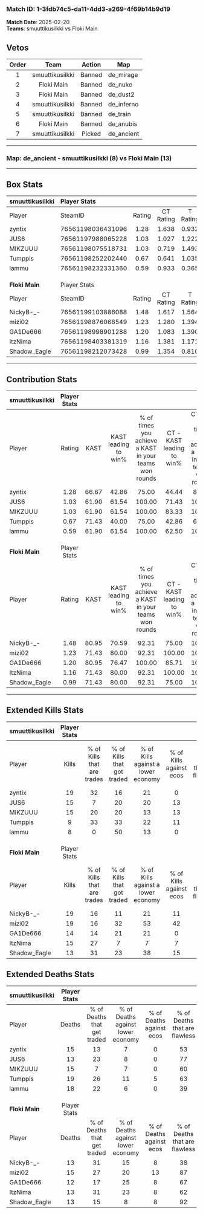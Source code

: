### Match ID: 1-3fdb74c5-da11-4dd3-a269-4f69b14b9d19  
**Match Date**: 2025-02-20  
**Teams**: smuuttikusilkki vs Floki Main  

## Vetos  

| Order | Team | Action | Map |
| :---: | :--: | :----: | --- |
| 1 | smuuttikusilkki | Banned | de_mirage |
| 2 | Floki Main | Banned | de_nuke |
| 3 | Floki Main | Banned | de_dust2 |
| 4 | smuuttikusilkki | Banned | de_inferno |
| 5 | smuuttikusilkki | Banned | de_train |
| 6 | Floki Main | Banned | de_anubis |
| 7 | smuuttikusilkki | Picked | de_ancient |

---  

### **Map**: de_ancient - smuuttikusilkki (8) vs Floki Main (13)  
---  

## Box Stats  

| **smuuttikusilkki** | Player Stats      |        |           |          |       |       |       |         |        |      |     |
| :- | :- | :-: | :-: | :-: | :-: | :-: | :-: | :-: | :-: | :-: | :-: |
| Player              | SteamID           | Rating | CT Rating | T Rating | KAST  |  ADR  | Kills | Assists | Deaths | K/D  | HS% |
| zyntix              | 76561198036431096 |  1.28  |   1.638   |  0.932   | 66.67 | 92.9  |  19   |    8    |   15   | 1.27 | 36  |
| JUS6                | 76561197988065228 |  1.03  |   1.027   |  1.222   | 61.90 | 68.6  |  15   |    3    |   13   | 1.15 |  6  |
| MIKZUUU             | 76561198075518731 |  1.03  |   0.719   |  1.493   | 61.90 | 75.7  |  15   |    7    |   15   | 1.00 | 46  |
| Tumppis             | 76561198252202440 |  0.67  |   0.641   |  1.035   | 71.43 | 55.9  |   9   |    4    |   19   | 0.47 | 77  |
| lammu               | 76561198232331360 |  0.59  |   0.933   |  0.365   | 61.90 | 60.0  |   8   |    2    |   18   | 0.44 | 75  |
|                     |                   |        |           |          |       |       |       |         |        |      |     |
|                     |                   |        |           |          |       |       |       |         |        |      |     |
|                     |                   |        |           |          |       |       |       |         |        |      |     |
| **Floki Main**      | Player Stats      |        |           |          |       |       |       |         |        |      |     |
| Player              | SteamID           | Rating | CT Rating | T Rating | KAST  |  ADR  | Kills | Assists | Deaths | K/D  | HS% |
| NickyB-_-           | 76561199103886088 |  1.48  |   1.617   |  1.564   | 80.95 | 108.3 |  19   |    7    |   13   | 1.46 | 47  |
| mizi02              | 76561198876068549 |  1.23  |   1.280   |  1.394   | 71.43 | 74.4  |  19   |    1    |   15   | 1.27 | 57  |
| GA1De666            | 76561198998901288 |  1.20  |   1.083   |  1.390   | 80.95 | 79.8  |  14   |    4    |   12   | 1.17 | 85  |
| ItzNima             | 76561198403381319 |  1.16  |   1.381   |  1.171   | 71.43 | 78.0  |  15   |    8    |   13   | 1.15 | 40  |
| Shadow_Eagle        | 76561198212073428 |  0.99  |   1.354   |  0.810   | 71.43 | 60.2  |  13   |    2    |   13   | 1.00 | 38  |
---  

## Contribution Stats  

| **smuuttikusilkki** | Player Stats |       |                      |                                                        |                           |                                                             |                          |                                                            |
| :- | :-: | :-: | :-: | :-: | :-: | :-: | :-: | :-: |
| Player              |    Rating    | KAST  | KAST leading to win% | % of times you achieve a KAST in your teams won rounds | CT - KAST leading to win% | CT - % of times you achieve a KAST in your teams won rounds | T - KAST leading to win% | T - % of times you achieve a KAST in your teams won rounds |
| zyntix              |     1.28     | 66.67 |        42.86         |                         75.00                          |           44.44           |                            80.00                            |          40.00           |                           66.67                            |
| JUS6                |     1.03     | 61.90 |        61.54         |                         100.00                         |           71.43           |                           100.00                            |          50.00           |                           100.00                           |
| MIKZUUU             |     1.03     | 61.90 |        61.54         |                         100.00                         |           83.33           |                           100.00                            |          42.86           |                           100.00                           |
| Tumppis             |     0.67     | 71.43 |        40.00         |                         75.00                          |           42.86           |                            60.00                            |          37.50           |                           100.00                           |
| lammu               |     0.59     | 61.90 |        61.54         |                         100.00                         |           62.50           |                           100.00                            |          60.00           |                           100.00                           |
|                     |              |       |                      |                                                        |                           |                                                             |                          |                                                            |
|                     |              |       |                      |                                                        |                           |                                                             |                          |                                                            |
|                     |              |       |                      |                                                        |                           |                                                             |                          |                                                            |
| **Floki Main**      | Player Stats |       |                      |                                                        |                           |                                                             |                          |                                                            |
| Player              |    Rating    | KAST  | KAST leading to win% | % of times you achieve a KAST in your teams won rounds | CT - KAST leading to win% | CT - % of times you achieve a KAST in your teams won rounds | T - KAST leading to win% | T - % of times you achieve a KAST in your teams won rounds |
| NickyB-_-           |     1.48     | 80.95 |        70.59         |                         92.31                          |           75.00           |                           100.00                            |          66.67           |                           85.71                            |
| mizi02              |     1.23     | 71.43 |        80.00         |                         92.31                          |          100.00           |                           100.00                            |          66.67           |                           85.71                            |
| GA1De666            |     1.20     | 80.95 |        76.47         |                         100.00                         |           85.71           |                           100.00                            |          70.00           |                           100.00                           |
| ItzNima             |     1.16     | 71.43 |        80.00         |                         92.31                          |          100.00           |                           100.00                            |          66.67           |                           85.71                            |
| Shadow_Eagle        |     0.99     | 71.43 |        80.00         |                         92.31                          |           75.00           |                           100.00                            |          85.71           |                           85.71                            |
---  

## Extended Kills Stats  

| **smuuttikusilkki** | Player Stats |                            |                            |                                    |                         |                              |                                 |                                       |                    |           |
| :- | :-: | :-: | :-: | :-: | :-: | :-: | :-: | :-: | :-: | :-: |
| Player              |    Kills     | % of Kills that are trades | % of Kills that got traded | % of Kills against a lower economy | % of Kills against ecos | % of Kills that are flawless | % of Kills that are close duels | % of Kills that are assisted by flash | Pistol Round Kills | AWP Kills |
| zyntix              |      19      |             32             |             16             |                 21                 |            0            |              68              |                0                |                   5                   |         0          |     4     |
| JUS6                |      15      |             7              |             20             |                 20                 |           13            |              87              |                0                |                   7                   |         8          |     2     |
| MIKZUUU             |      15      |             20             |             20             |                 13                 |           13            |              60              |                0                |                  13                   |         0          |     1     |
| Tumppis             |      9       |             33             |             33             |                 22                 |           11            |              67              |               11                |                  11                   |         0          |     0     |
| lammu               |      8       |             0              |             50             |                 13                 |            0            |              63              |               13                |                  25                   |         0          |     0     |
|                     |              |                            |                            |                                    |                         |                              |                                 |                                       |                    |           |
|                     |              |                            |                            |                                    |                         |                              |                                 |                                       |                    |           |
|                     |              |                            |                            |                                    |                         |                              |                                 |                                       |                    |           |
| **Floki Main**      | Player Stats |                            |                            |                                    |                         |                              |                                 |                                       |                    |           |
| Player              |    Kills     | % of Kills that are trades | % of Kills that got traded | % of Kills against a lower economy | % of Kills against ecos | % of Kills that are flawless | % of Kills that are close duels | % of Kills that are assisted by flash | Pistol Round Kills | AWP Kills |
| NickyB-_-           |      19      |             16             |             11             |                 21                 |           11            |              58              |                5                |                   5                   |         0          |     2     |
| mizi02              |      19      |             16             |             32             |                 53                 |           42            |              53              |               16                |                  11                   |         0          |     1     |
| GA1De666            |      14      |             14             |             21             |                 21                 |            0            |              71              |                7                |                   0                   |         0          |     1     |
| ItzNima             |      15      |             27             |             7              |                 7                  |            7            |              53              |                0                |                   0                   |         0          |     2     |
| Shadow_Eagle        |      13      |             31             |             23             |                 38                 |           15            |              54              |                0                |                   0                   |         5          |     0     |
## Extended Deaths Stats  

| **smuuttikusilkki** | Player Stats |                             |                                   |                          |                               |                            |                           |               |
| :- | :-: | :-: | :-: | :-: | :-: | :-: | :-: | :-: |
| Player              |    Deaths    | % of Deaths that get traded | % of Deaths against lower economy | % of Deaths against ecos | % of Deaths that are flawless | % of Deaths that are close | % of Deaths while blinded | Deaths to AWP |
| zyntix              |      15      |             13              |                 7                 |            0             |              53               |             20             |             0             |       1       |
| JUS6                |      13      |             23              |                 8                 |            0             |              77               |             0              |             0             |       0       |
| MIKZUUU             |      15      |              7              |                 7                 |            0             |              60               |             0              |             0             |       2       |
| Tumppis             |      19      |             26              |                11                 |            5             |              63               |             5              |            16             |       0       |
| lammu               |      18      |             22              |                 6                 |            0             |              39               |             6              |             0             |       2       |
|                     |              |                             |                                   |                          |                               |                            |                           |               |
|                     |              |                             |                                   |                          |                               |                            |                           |               |
|                     |              |                             |                                   |                          |                               |                            |                           |               |
| **Floki Main**      | Player Stats |                             |                                   |                          |                               |                            |                           |               |
| Player              |    Deaths    | % of Deaths that get traded | % of Deaths against lower economy | % of Deaths against ecos | % of Deaths that are flawless | % of Deaths that are close | % of Deaths while blinded | Deaths to AWP |
| NickyB-_-           |      13      |             31              |                15                 |            8             |              38               |             8              |             0             |       0       |
| mizi02              |      15      |             27              |                20                 |            13            |              87               |             0              |             7             |       4       |
| GA1De666            |      12      |             17              |                25                 |            8             |              67               |             0              |             8             |       2       |
| ItzNima             |      13      |             31              |                23                 |            8             |              62               |             8              |            23             |       0       |
| Shadow_Eagle        |      13      |             15              |                 8                 |            8             |              92               |             0              |            15             |       2       |
